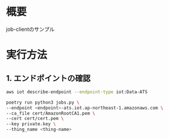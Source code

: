 # 概要

job-clientのサンプル

# 実行方法

## 1. エンドポイントの確認

```sh
aws iot describe-endpoint --endpoint-type iot:Data-ATS
```

```sh
poetry run python3 jobs.py \
--endpoint <endpoint>-ats.iot.ap-northeast-1.amazonaws.com \
--ca_file cert/AmazonRootCA1.pem \
--cert cert/cert.pem \
--key private.key \
--thing_name <thing-name>
```